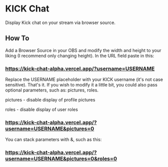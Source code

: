 # KICK Chat

Display Kick chat on your stream via browser source.

## How To

Add a Browser Source in your OBS and modify the width and height to your liking (I recommend only changing height). In the URL field paste in this:

### https://kick-chat-alpha.vercel.app/?username=USERNAME

Replace the USERNAME placeholder with your KICK username (it's not case sensitive).
That's it. If you wish to modify it a little bit, you could also pass optional parameters, such as: pictures, roles.

pictures - disable display of profile pictures

roles - disable display of user roles

### https://kick-chat-alpha.vercel.app/?username=USERNAME&pictures=0

You can stack parameters with &, such as this:

### https://kick-chat-alpha.vercel.app/?username=USERNAME&pictures=0&roles=0
